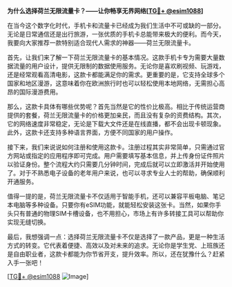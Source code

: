 **为什么选择荷兰无限流量卡？——让你畅享无界网络[[TG💪+ @esim1088](https://t.me/s/esim1088)]**

在当今这个数字化时代，手机卡和流量卡已经成为我们生活中不可或缺的一部分。无论是日常通信还是出行旅游，一张优质的手机卡总能带来极大的便利。而今天，我要向大家推荐一款特别适合现代人需求的神器——荷兰无限流量卡。

首先，让我们来了解一下荷兰无限流量卡的基本情况。这款手机卡专为需要大量数据流量的用户设计，提供无限制的数据使用服务。无论你是喜欢刷视频、玩游戏，还是经常观看高清电影，这款卡都能满足你的需求。更重要的是，它支持全球多个国家和地区漫游，这意味着你在欧洲旅行时也可以轻松使用本地网络，无需担心高昂的国际漫游费用。

那么，这款卡具体有哪些优势呢？首先当然是它的性价比极高。相比于传统运营商提供的套餐，荷兰无限流量卡的价格更加亲民，而且没有复杂的资费结构。其次，它的网络速度非常稳定，无论是下载大文件还是在线直播，都不会出现卡顿现象。此外，这款卡还支持多种语言界面，方便不同国家的用户操作。

接下来，我们来说说如何注册和使用这款卡。注册过程其实非常简单，只需通过官方网站或指定的应用程序即可完成。用户需要填写基本信息，并上传身份证件照片以验证身份。整个流程大约只需要几分钟时间，完成后就可以立即激活并开始使用了。对于不熟悉电子设备的老年用户来说，也可以寻求专业人士的帮助，确保顺利开通服务。

值得一提的是，荷兰无限流量卡不仅适用于智能手机，还可以兼容平板电脑、笔记本电脑等多种设备。只要你有eSIM功能，就能轻松安装这张卡。当然，如果你手头只有普通的物理SIM卡槽设备，也不用担心，市场上有许多转接工具可以帮助你实现无缝切换。

最后，我想强调一点：选择荷兰无限流量卡不仅是选择了一款产品，更是一种生活方式的转变。它代表着便捷、高效以及对未来的追求。无论你是学生党、上班族还是自由职业者，这款卡都能为你节省开支，提升效率。所以，还在犹豫什么？赶紧入手一张吧！

[[TG💪+ @esim1088](https://t.me/s/esim1088) ![Image](https://i.postimg.cc/4NQfJmqS/Snipaste-2025-05-13-00-14-12.png)]